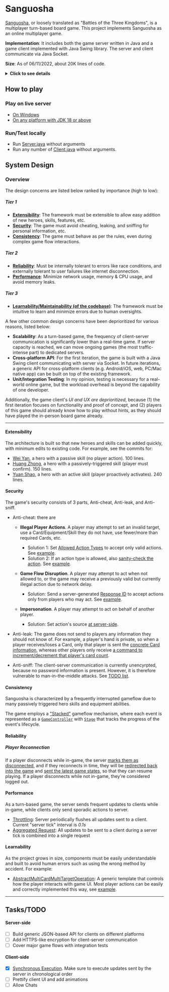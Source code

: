 ﻿
# Sanguosha

[Sanguosha](http://en.wikipedia.org/wiki/Legends_of_the_Three_Kingdoms), or loosely translated as "Battles of the Three Kingdoms", is a multiplayer turn-based board game. This project implements Sanguosha as an online multiplayer game.

**Implementation**: It includes both the game server written in Java and a game client implemented with Java Swing library. The server and client communicate via Java Socket.

**Size**: As of 06/11/2022, about 20K lines of code.

<details>
  <summary><b>Click to see details</b></summary>
  
Sanguosha was a popular board game in China. The game is based on the historical events of the [Three Kingdoms](https://en.wikipedia.org/wiki/Three_Kingdoms), a historical period in ancient China around 220–280 AD. See also [Sanguosha official website (in Chinese)](http://www.sanguosha.com/).

The core part of the game is the variety of heroes and their skills, which by an implicit rule maintain that the name and description of a hero's skill should more or less reflect the historical facts about the hero. Many even learned a lot about the history of the Three Kingdoms through playing different heroes. In the early 2010s, many players of the game invented their own versions of Sanguosha, in which heroes are replaced with friends, family members, celebrities, etc. Most of these "heroes" also abide by the rule of accuracy of facts. For example, a student with skill "diligence" (whose effect may be "drawing extra X cards each turn"), a teacher with skill "homework", or perhaps Obama with skill "medicare" (description may be "let a player discard 1 card to regain 1 HP when their HP is below 2").

However, most of these designs were limited to a graphic design of the hero card, as actually printing and playing these hero cards were infeasible to most people. The player base was primarily students busy at schoolwork who had little time to gather for a game, which usually lasts more than 20 minutes. Additionally, due to the complex system of rules of Sanguosha, face-to-face games are prone to human errors (e.g. forgetting to trigger a passive skill), which sometimes can be very frustrating. As an example, see [this page](https://gltjk.com/sanguosha/rules/), also in Chinese, for a detailed breakdown of rules and game flow.

These issues were the original motives of my project. A big fan of Sanguosha, I wanted to build a secure, consistent, and extensible Sanguosha framework that allowed my friends and I to play online with few errors in game flow and allowed easy addition of custom "heroes" and skills.
</details>

## How to play

### Play on live server
- [On Windows](https://github.com/harry5z/Sanguosha/releases/tag/windows)
- [On any platform with JDK 18 or above](https://github.com/harry5z/Sanguosha/releases/tag/jar)
### Run/Test locally
- Run [Server.java](https://github.com/harry5z/Sanguosha/blob/master/src/net/server/Server.java) without arguments
- Run any number of [Client.java](https://github.com/harry5z/Sanguosha/blob/master/src/net/client/Client.java) without arguments.

## System Design

### Overview

The design concerns are listed below ranked by importance (high to low):

##### Tier 1
 - [**Extensibility**](#extensibility): The framework must be extensible to allow easy addition of new heroes, skills, features, etc.
 - [**Security**](#security): The game must avoid cheating, leaking, and sniffing for personal information, etc.
 - [**Consistency**](#consistency): The game must behave as per the rules, even during complex game flow interactions.
##### Tier 2
- [**Reliability**](#reliability): Must be internally tolerant to errors like race conditions, and externally tolerant to user failures like internet disconnection.
- [**Performance**](#performance): Minimize network usage, memory & CPU usage, and avoid memory leaks.
##### Tier 3
- [**Learnability/Maintainability (of the codebase)**](#learnability): The framework must be intuitive to learn and minimize errors due to human oversights.

A few other common design concerns have been deprioritized for various reasons, listed below:
- **Scalability**: As a turn-based game, the frequency of client-server communication is significantly lower than a real-time game. If server capacity is reached, we can move ongoing games (the most traffic-intense part) to dedicated servers.
- **Cross-platform API**: For the first iteration, the game is built with a Java Swing client communicating with server via Socket. In future iterations, a generic API for cross-platform clients (e.g. Android/iOS, web, PC/Mac native app) can be built on top of the existing framework.
- **Unit/Integration Testing**: In my opinion, testing is necessary for a real-world online game, but the workload overhead is beyond the capability of one developer.

Additionally, the game client's *UI and UX are deprioritized*, because (1) the first iteration focuses on functionality and proof of concept, and (2) players of this game should already know how to play without hints, as they should have played the in-person board game already.

---

#### Extensibility

The architecture is built so that new heroes and skills can be added quickly, with minimum edits to existing code. For example, see the commits for:

- [Wei Yan](https://github.com/harry5z/Sanguosha/commit/4a68e5f8d622d4c117df2a4581a8a48d4f736bbb), a hero with a passive skill (no player action). 100 lines.
- [Huang Zhong](https://github.com/harry5z/Sanguosha/commit/e370a1f679d13b00bb62037a1431e516458f9990), a hero with a passively-triggered skill (player must confirm). 150 lines.
- [Yuan Shao](https://github.com/harry5z/Sanguosha/commit/0a053bc3dbd6a77fab0a23fc8cbee8e2e5e17270), a hero with an active skill (player proactively activates). 240 lines.

#### Security

The game's security consists of 3 parts, Anti-cheat, Anti-leak, and Anti-sniff.

- Anti-cheat: there are
    - **Illegal Player Actions**. A player may attempt to set an invalid target, use a Card/Equipment/Skill they do not have, use fewer/more than required Cards, etc.
        - Solution 1: Set [Allowed Action Types](https://github.com/harry5z/Sanguosha/blob/88c65e79ee47c05dfa966539077e40d78de00c3b/src/commands/client/game/PlayerActionGameClientCommand.java#L45-L53) to accept only valid actions. See [example](https://github.com/harry5z/Sanguosha/blob/88c65e79ee47c05dfa966539077e40d78de00c3b/src/commands/client/game/RequestNullificationGameUIClientCommand.java#L52-L69).
        - Solution 2: If an action type is allowed, also [sanity-check the action](https://github.com/harry5z/Sanguosha/blob/master/src/commands/server/ingame/InGameServerCommand.java#L46-L54). See [example](https://github.com/harry5z/Sanguosha/blob/88c65e79ee47c05dfa966539077e40d78de00c3b/src/commands/server/ingame/InitiateAttackInGameServerCommand.java#L53-L100).
    - **Game Flow Disruption**. A player may attempt to act when not allowed to, or the game may receive a previously valid but currently illegal action due to network delay.
        - Solution: Send a server-generated [Response ID](https://github.com/harry5z/Sanguosha/blob/88c65e79ee47c05dfa966539077e40d78de00c3b/src/commands/client/game/PlayerActionGameClientCommand.java#L30-L43) to accept actions only from players who may act. See [example](https://github.com/harry5z/Sanguosha/blob/88c65e79ee47c05dfa966539077e40d78de00c3b/src/commands/client/game/RequestNullificationGameUIClientCommand.java#L40-L50).

    - **Impersonation**. A player may attempt to act on behalf of another player.
        - Solution: Set action's source [at server-side](https://github.com/harry5z/Sanguosha/blob/88c65e79ee47c05dfa966539077e40d78de00c3b/src/core/server/GameRoom.java#L77-L82).

- Anti-leak: The game does not send to players any information they should not know of. For example, a player's hand is private, so when a player receives/loses a Card, only that player is sent the [concrete Card information](https://github.com/harry5z/Sanguosha/blob/88c65e79ee47c05dfa966539077e40d78de00c3b/src/commands/client/game/sync/player/SyncPlayerCardGameClientCommand.java#L11-L12), whereas other players only receive [a command to increment/decrement that player's card count](https://github.com/harry5z/Sanguosha/blob/88c65e79ee47c05dfa966539077e40d78de00c3b/src/commands/client/game/sync/player/SyncOtherPlayerCardGameClientCommand.java#L13-L15).

- Anti-sniff: The client-server communication is currently unencyrpted, because no password information is present. However, it is therefore vulnerable to man-in-the-middle attacks. See [TODO list](#todo).

#### Consistency

Sanguosha is characterized by a frequently interrupted gameflow due to many passively triggered hero skills and equipment abilities. 

The game employs a ["Stacked"](https://github.com/harry5z/Sanguosha/blob/master/src/core/server/game/GameImpl.java#L222) gameflow mechanism, where each event is represented as a [`GameController`](https://github.com/harry5z/Sanguosha/blob/master/src/core/server/game/controllers/AbstractGameController.java) with [`Stage`](https://github.com/harry5z/Sanguosha/blob/master/src/core/server/game/controllers/mechanics/AttackResolutionGameController.java#L27-L38) that tracks the progress of the event's lifecycle. 

#### Reliability

##### Player Reconnection

If a player disconnects while in-game, the server [marks them as disconnected](https://github.com/harry5z/Sanguosha/blob/88c65e79ee47c05dfa966539077e40d78de00c3b/src/core/server/OnlineUserManager.java#L95-L114), and if they reconnects in time, they will be [redirected back into the game](https://github.com/harry5z/Sanguosha/blob/88c65e79ee47c05dfa966539077e40d78de00c3b/src/core/server/OnlineUserManager.java#L73-L83) and [sent the latest game states](https://github.com/harry5z/Sanguosha/blob/88c65e79ee47c05dfa966539077e40d78de00c3b/src/core/server/game/GameImpl.java#L185-L203), so that they can resume playing.
If a player disconnects while not in-game, they're considered logged out.

#### Performance

As a turn-based game, the server sends frequent updates to clients while in-game, while clients only send sporadic actions to server.
- [Throttling](https://github.com/harry5z/Sanguosha/blob/master/src/net/server/ServerConnection.java#L41-L47): Server periodically flushes all updates sent to a client. Current "server tick" interval is *0.1s*
- [Aggregated Request](https://github.com/harry5z/Sanguosha/blob/master/src/net/server/ServerConnection.java#L140-L143): All updates to be sent to a client during a server tick is combined into a single request

#### Learnability

As the project grows in size, components must be easily understandable and built to avoid human errors such as using the wrong method by accident. For example:

- [AbstractMultiCardMultiTargetOperation](https://github.com/harry5z/Sanguosha/blob/master/src/core/client/game/operations/AbstractMultiCardMultiTargetOperation.java#L205-L269): A generic template that controls how the player interacts with game UI. Most player actions can be easily and correctly implemented this way, see [example](https://github.com/harry5z/Sanguosha/blob/master/src/core/client/game/operations/equipment/SerpentSpearInitiateAttackOperation.java).

---
## Tasks/TODO <a id="todo"></a>

#### Server-side

- [ ] Build generic JSON-based API for clients on different platforms
- [ ] Add HTTPS-like encryption for client-server communication
- [ ] Cover major game flows with integration tests

#### Client-side
- [x] [Synchronous Execution](https://github.com/harry5z/Sanguosha/blob/master/src/net/client/ClientConnection.java#L70-L85). Make sure to execute updates sent by the server in chronological order
- [ ] Prettify client UI and add animations
- [ ] Allow Chats